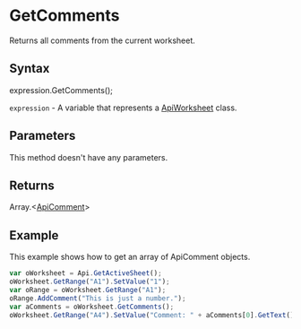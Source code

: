 # GetComments

Returns all comments from the current worksheet.

## Syntax

expression.GetComments();

`expression` - A variable that represents a [ApiWorksheet](../ApiWorksheet.md) class.

## Parameters

This method doesn't have any parameters.

## Returns

Array.\<[ApiComment](../../ApiComment/ApiComment.md)>

## Example

This example shows how to get an array of ApiComment objects.

```javascript
var oWorksheet = Api.GetActiveSheet();
oWorksheet.GetRange("A1").SetValue("1");
var oRange = oWorksheet.GetRange("A1");
oRange.AddComment("This is just a number.");
var aComments = oWorksheet.GetComments();
oWorksheet.GetRange("A4").SetValue("Comment: " + aComments[0].GetText());
```
